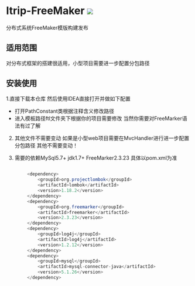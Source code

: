 # Itrip-FreeMaker ![](https://img.shields.io/badge/license-MIT-blue)
分布式系统FreeMaker模版构建发布

## 适用范围
 对分布式框架的搭建很适用，小型项目需要进一步配置分包路径

## 安装使用
1.直接下载本仓库 然后使用IDEA直接打开并做如下配置
  + 打开PathConstant类根据注释含义修改路径
  + 进入模板路径ftl文件夹下根据你的项目需要修改 当然你需要对FreeMarker语法有过了解

2. 其他文件不需要变动 如果是小型web项目需要在MvcHandler进行进一步配置分包路径 其他不需要变动！

3. 需要的依赖MySql5.7+  jdk1.7+  FreeMarker2.3.23 具体以pom.xml为准

```java
  
        <dependency>
            <groupId>org.projectlombok</groupId>
            <artifactId>lombok</artifactId>
            <version>1.18.2</version>
        </dependency>
        <dependency>
            <groupId>org.freemarker</groupId>
            <artifactId>freemarker</artifactId>
            <version>2.3.23</version>
        </dependency>
        <dependency>
            <groupId>log4j</groupId>
            <artifactId>log4j</artifactId>
            <version>1.2.12</version>
        </dependency>
        <dependency>
            <groupId>mysql</groupId>
            <artifactId>mysql-connector-java</artifactId>
            <version>5.1.26</version>
        </dependency>
```
